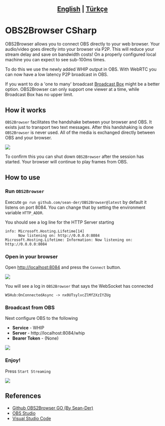 ## <div align="center"><b><a href="README.md">English</a> | <a href="README_tr-TR.md">Türkçe</a></b></div>

# OBS2Browser CSharp

OBS2Browser allows you to connect OBS directly to your web browser. Your audio/video goes
directly into your browser via P2P. This will reduce your stream delay and save on bandwidth costs!
On a properly configured local machine you can expect to see sub-100ms times.

To do this we use the newly added WHIP output in OBS. With WebRTC you can now have a low latency P2P broadcast in OBS.

If you want to do a 'one to many' broadcast [Broadcast Box](https://github.com/glimesh/broadcast-box) might be a better option.
OBS2Browser can only support one viewer at a time, while Broadcast Box has no upper limit.

## How it works

`OBS2Browser` facilitates the handshake between your browser and OBS. It exists just to transport two text messages.
After this handshaking is done `OBS2Browser` is never used. All of the media is exchanged directly between OBS and your browser.

<img src="./.github/sequence-diagram.png">

To confirm this you can shut down `OBS2Browser` after the session has started. Your browser will continue to play frames from OBS.

## How to use

### Run `OBS2Browser`

Execute `go run github.com/sean-der/OBS2Browser@latest` by default it listens on port 8084. You can change that by setting the environment variable `HTTP_ADDR`.

You should see a log line for the HTTP Server starting

```console
info: Microsoft.Hosting.Lifetime[14]
      Now listening on: http://0.0.0.0:8084
Microsoft.Hosting.Lifetime: Information: Now listening on: http://0.0.0.0:8084
```

### Open in your browser

Open [http://localhost:8084](http://localhost:8084) and press the `Connect` button.

<img src="./.github/unconnected-browser.png">

You will see a log in `OBS2Browser` that says the WebSocket has connected

```console
WSHub:OnConnectedAsync -> nx0UTsylvcZlMf2XzIYZUg
```

### Broadcast from OBS

Next configure OBS to the following

* **Service** - WHIP
* **Server** - http://localhost:8084/whip
* **Bearer Token** - (None)

<img src="./.github/stream-obs.png">


### Enjoy!

Press `Start Streaming`

<img src="./.github/live-obs.png">

## References

* [Github OBS2Browser GO (By Sean-Der)](https://github.com/Sean-Der/OBS2Browser)
* [OBS Studio](https://obsproject.com/tr)
* [Visual Studio Code](https://code.visualstudio.com)
